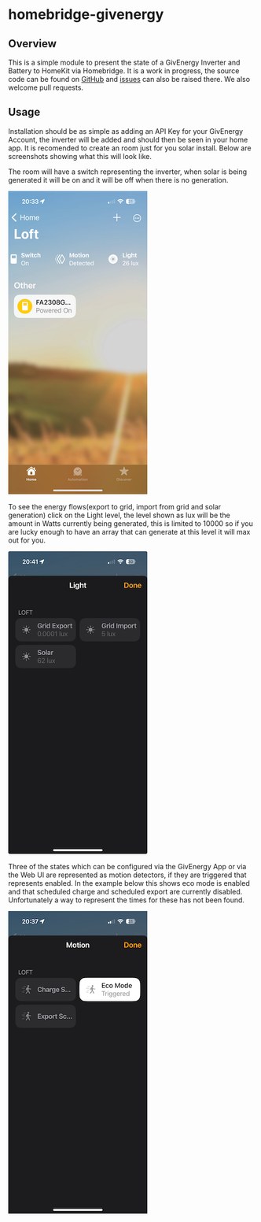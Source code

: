# homebridge-givenergy

## Overview

This is a simple module to present the state of a GivEnergy Inverter and Battery to HomeKit via 
Homebridge. It is a work in progress, the source code can be found on [GitHub](https://github.com/grahamhar/homebridge-givenergy-inverter)
and [issues](https://github.com/grahamhar/homebridge-givenergy-inverter/issues) can also be raised there. We also welcome
pull requests.

## Usage

Installation should be as simple as adding an API Key for your GivEnergy Account, the inverter will be added and should
then be seen in your home app. It is recomended to create an room just for you solar install. Below are screenshots showing
what this will look like.

The room will have a switch representing the inverter, when solar is being generated it will be on and it will
be off when there is no generation.

![](./room.png)

To see the energy flows(export to grid, import from grid and solar generation) click on the Light level, the level shown
as lux will be the amount in Watts currently being generated, this is limited to 10000 so if you are lucky enough to have
an array that can generate at this level it will max out for you.

![](./energy.png)

Three of the states which can be configured via the GivEnergy App or via the Web UI are represented as motion detectors,
if they are triggered that represents enabled. In the example below this shows eco mode is enabled and that 
scheduled charge and scheduled export are currently disabled. Unfortunately a way to represent the times for these has not
been found.

![](./states.png)